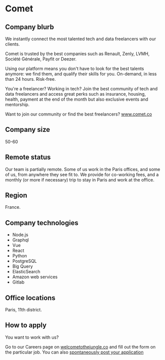 # Comet

## Company blurb

We instantly connect the most talented tech and data freelancers with our clients.

Comet is trusted by the best companies such as Renault, Zenly, LVMH, Société Générale, Payfit or Deezer.

Using our platform means you don't have to look for the best talents anymore: we find them, and qualify their skills for you. On-demand, in less than 24 hours. Risk-free.

You're a freelancer? Working in tech? Join the best community of tech and data freelancers and access great perks such as insurance, housing, health, payment at the end of the month but also exclusive events and mentorship.

Want to join our community or find the best freelancers? www.comet.co

## Company size

50-60

## Remote status

Our team is partially remote.
Some of us work in the Paris offices, and some of us, from anywhere they see fit to. We provide for co-working fees, and a monthly (or more if necessary) trip to stay in Paris and work at the office.

## Region

France.

## Company technologies

- Node.js
- Graphql
- Vue
- React
- Python
- PostgreSQL
- Big Query
- ElasticSearch
- Amazon web services
- Gitlab

## Office locations

Paris, 11th district.

## How to apply

You want to work with us?

Go to our Careers page on [welcometothejungle.co](https://www.welcometothejungle.co/fr/companies/comet) and fill out the form on the particular job.
You can also [spontaneously post your application](https://www.welcometothejungle.co/fr/companies/comet/jobs/spontaneous-applications)
